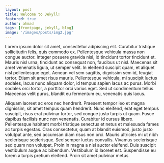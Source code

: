 ```yaml
---
layout: post
title: Welcome to Jekyll!
featured: true
author: ahmad
tags: [frontpage, jekyll, blog]
image: '/images/posts/img2.jpg'
---
```


Lorem ipsum dolor sit amet, consectetur adipiscing elit. Curabitur tristique sollicitudin felis, quis commodo ex. Pellentesque vehicula massa non congue auctor. Integer posuere gravida nisl, id tincidunt tortor tincidunt et. Mauris nisl urna, tincidunt ac consequat non, faucibus ut nisl. Maecenas sit amet venenatis ligula, ut semper velit. In eleifend suscipit quam, et aliquet nisl pellentesque eget. Aenean vel sem sagittis, dignissim sem id, feugiat tortor. Etiam sit amet risus mauris. Pellentesque vehicula, mi suscipit luctus sodales, lacus nunc aliquam dolor, id tempus sapien lacus ac purus. Morbi sodales orci tortor, a porttitor orci varius eget. Sed ut condimentum tellus. Maecenas velit purus, blandit eu fermentum eu, venenatis quis lacus.

Aliquam laoreet ac eros nec hendrerit. Praesent tempor leo et magna dignissim, sit amet tempus quam hendrerit. Nunc eleifend, erat eget tempus suscipit, risus erat pulvinar tortor, sed congue justo turpis ut quam. Fusce dapibus facilisis nunc non venenatis. Curabitur id cursus libero. Pellentesque habitant morbi tristique senectus et netus et malesuada fames ac turpis egestas. Cras consectetur, quam at blandit euismod, justo justo volutpat ante, sed accumsan diam risus non orci. Mauris ultricies mi ut nibh scelerisque scelerisque. Sed semper luctus convallis. Vivamus scelerisque sed quam non volutpat. Proin in magna a nisi auctor eleifend. Duis suscipit vestibulum augue ac bibendum. Vestibulum id laoreet est. Suspendisse eu lorem a turpis pretium eleifend. Proin sit amet pulvinar metus.